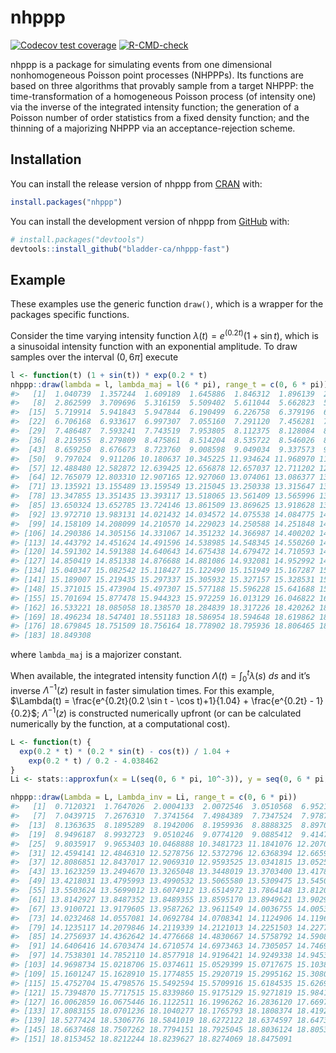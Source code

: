 
<!-- README.md is generated from README.Rmd. Please edit that file -->

# nhppp

<!-- badges: start -->

[![Codecov test
coverage](https://codecov.io/gh/bladder-ca/nhppp-fast/branch/main/graph/badge.svg)](https://app.codecov.io/gh/bladder-ca/nhppp-fast?branch=main)
[![R-CMD-check](https://github.com/bladder-ca/nhppp-fast/actions/workflows/R-CMD-check.yaml/badge.svg)](https://github.com/bladder-ca/nhppp-fast/actions/workflows/R-CMD-check.yaml)
<!-- badges: end -->

nhppp is a package for simulating events from one dimensional
nonhomogeneous Poisson point processes (NHPPPs). Its functions are based
on three algorithms that provably sample from a target NHPPP: the
time-transformation of a homogeneous Poisson process (of intensity one)
via the inverse of the integrated intensity function; the generation of
a Poisson number of order statistics from a fixed density function; and
the thinning of a majorizing NHPPP via an acceptance-rejection scheme.

## Installation

You can install the release version of nhppp from
[CRAN](https://cran.r-project.org) with:

``` r
install.packages("nhppp")
```

You can install the development version of nhppp from
[GitHub](https://github.com/) with:

``` r
# install.packages("devtools")
devtools::install_github("bladder-ca/nhppp-fast")
```

## Example

These examples use the generic function `draw()`, which is a wrapper for
the packages specific functions.

Consider the time varying intensity function
$\lambda(t) = e^{(0.2t)} (1 + \sin t)$, which is a sinusoidal intensity
function with an exponential amplitude. To draw samples over the
interval $(0, 6\pi]$ execute

``` r
l <- function(t) (1 + sin(t)) * exp(0.2 * t)
nhppp::draw(lambda = l, lambda_maj = l(6 * pi), range_t = c(0, 6 * pi))
#>   [1]  1.040739  1.357244  1.609189  1.645886  1.846312  1.896139  2.508315
#>   [8]  2.862599  3.709696  5.316159  5.509402  5.611044  5.662823  5.683606
#>  [15]  5.719914  5.941843  5.947844  6.190499  6.226758  6.379196  6.554937
#>  [22]  6.706168  6.933617  6.997307  7.055160  7.291120  7.456281  7.476954
#>  [29]  7.486487  7.593241  7.743519  7.953805  8.112375  8.128084  8.191799
#>  [36]  8.215955  8.279809  8.475861  8.514204  8.535722  8.546026  8.553214
#>  [43]  8.659250  8.676673  8.723760  9.008598  9.049034  9.337573  9.495225
#>  [50]  9.797024  9.911206 10.180637 10.345225 11.934624 11.968970 11.988611
#>  [57] 12.488480 12.582872 12.639425 12.656878 12.657037 12.711202 12.716093
#>  [64] 12.765079 12.803310 12.907165 12.927060 13.074061 13.086377 13.109093
#>  [71] 13.135921 13.155489 13.159549 13.215045 13.250338 13.315647 13.343375
#>  [78] 13.347855 13.351435 13.393117 13.518065 13.561409 13.565996 13.584364
#>  [85] 13.650324 13.652785 13.724146 13.861509 13.869625 13.918628 13.969059
#>  [92] 13.972710 13.983131 14.021432 14.034572 14.075538 14.084775 14.094774
#>  [99] 14.158109 14.208099 14.210570 14.229023 14.250588 14.251848 14.284931
#> [106] 14.290386 14.305156 14.331067 14.351232 14.366987 14.400202 14.434115
#> [113] 14.443792 14.451624 14.491596 14.538985 14.548345 14.550260 14.558120
#> [120] 14.591302 14.591388 14.640643 14.675438 14.679472 14.710593 14.808820
#> [127] 14.850419 14.851338 14.876688 14.881086 14.932081 14.952992 14.977092
#> [134] 15.040347 15.082542 15.118427 15.122490 15.151949 15.167287 15.173761
#> [141] 15.189007 15.219435 15.297337 15.305932 15.327157 15.328531 15.360533
#> [148] 15.371015 15.473904 15.497307 15.577188 15.596228 15.641688 15.643905
#> [155] 15.701694 15.877478 15.944323 15.972259 16.013129 16.046822 16.427029
#> [162] 16.533221 18.085058 18.138570 18.284839 18.317226 18.420262 18.443964
#> [169] 18.496234 18.547401 18.551183 18.586954 18.594648 18.619862 18.626969
#> [176] 18.679845 18.751509 18.756164 18.778902 18.795936 18.806465 18.810828
#> [183] 18.849308
```

where `lambda_maj` is a majorizer constant.

When available, the integrated intensity function
$\Lambda(t) = \int_0^t \lambda(s) \ ds$ and it’s inverse
$\Lambda^{-1}(z)$ result in faster simulation times. For this example,
$\Lambda(t) = \frac{e^{0.2t}(0.2 \sin t - \cos t)+1}{1.04} + \frac{e^{0.2t} - 1}{0.2}$;
$\Lambda^{-1}(z)$ is constructed numerically upfront (or can be
calculated numerically by the function, at a computational cost).

``` r
L <- function(t) {
  exp(0.2 * t) * (0.2 * sin(t) - cos(t)) / 1.04 +
    exp(0.2 * t) / 0.2 - 4.038462
}
Li <- stats::approxfun(x = L(seq(0, 6 * pi, 10^-3)), y = seq(0, 6 * pi, 10^-3), rule = 2)

nhppp::draw(Lambda = L, Lambda_inv = Li, range_t = c(0, 6 * pi))
#>   [1]  0.7120321  1.7647026  2.0004133  2.0072546  3.0510568  6.9521551
#>   [7]  7.0439715  7.2676310  7.3741564  7.4984389  7.7347524  7.9787822
#>  [13]  8.1363635  8.1895289  8.1942006  8.1959936  8.8888325  8.8970765
#>  [19]  8.9496187  8.9932723  9.0510246  9.0774120  9.0885412  9.4147791
#>  [25]  9.8035917  9.9653403 10.0468888 10.3481723 11.1841076 12.2070419
#>  [31] 12.4594141 12.4846310 12.5278756 12.5372796 12.6368394 12.6659434
#>  [37] 12.8086851 12.8437017 12.9069310 12.9593525 13.0341815 13.0525286
#>  [43] 13.1623259 13.2494670 13.3265048 13.3448019 13.3703400 13.4178064
#>  [49] 13.4218031 13.4795993 13.4990532 13.5065580 13.5309475 13.5450494
#>  [55] 13.5503624 13.5699012 13.6074912 13.6514972 13.7864148 13.8120218
#>  [61] 13.8142927 13.8487352 13.8489355 13.8595170 13.8949621 13.9029905
#>  [67] 13.9100721 13.9179605 13.9587262 13.9611549 14.0036755 14.0053460
#>  [73] 14.0232468 14.0557081 14.0692784 14.0708341 14.1124906 14.1196114
#>  [79] 14.1235117 14.2079846 14.2119339 14.2121013 14.2251503 14.2277772
#>  [85] 14.2756937 14.4362642 14.4776668 14.4830667 14.5758792 14.5908711
#>  [91] 14.6406416 14.6703474 14.6710574 14.6973463 14.7305057 14.7469893
#>  [97] 14.7538301 14.7852110 14.8577918 14.9196421 14.9249338 14.9453591
#> [103] 14.9698734 15.0218706 15.0374611 15.0529399 15.0717675 15.1038571
#> [109] 15.1601247 15.1628910 15.1774855 15.2920719 15.2995162 15.3080161
#> [115] 15.4752704 15.4798576 15.5492594 15.5709916 15.6184535 15.6269251
#> [121] 15.7394870 15.7717515 15.8339860 15.9175129 15.9271819 15.9841208
#> [127] 16.0062859 16.0675446 16.1122511 16.1996262 16.2836120 17.6697253
#> [133] 17.8083155 18.0701236 18.1040277 18.1765793 18.1808374 18.4192845
#> [139] 18.5277424 18.5306776 18.5841019 18.6272122 18.6374597 18.6473068
#> [145] 18.6637468 18.7507262 18.7794151 18.7925045 18.8036124 18.8053014
#> [151] 18.8153452 18.8212244 18.8239627 18.8274069 18.8475091
```
